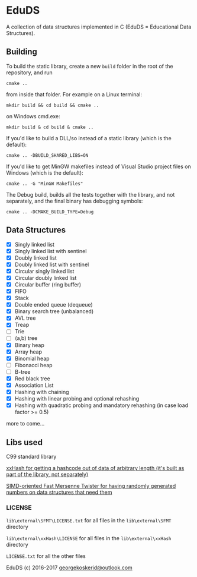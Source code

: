 # EduDS

A collection of data structures implemented in C (EduDS = Educational Data Structures).

## Building

To build the static library, create a new `build` folder in the root of the repository, and run

    cmake ..
from inside that folder. For example on a Linux terminal:

```
mkdir build && cd build && cmake ..
```

on Windows cmd.exe:

```
mkdir build & cd build & cmake ..
```

If you'd like to build a DLL/so instead of a static library (which is the default):

```
cmake .. -DBUILD_SHARED_LIBS=ON
```

If you'd like to get MinGW makefiles instead of Visual Studio project files on Windows (which is the default):

```
cmake .. -G "MinGW Makefiles"
```

The Debug build, builds all the tests together with the library, and not separately, and the final binary has debugging symbols:

```
cmake .. -DCMAKE_BUILD_TYPE=Debug
```

## Data Structures

- [x] Singly linked list
- [x] Singly linked list with sentinel
- [x] Doubly linked list
- [x] Doubly linked list with sentinel
- [x] Circular singly linked list
- [x] Circular doubly linked list
- [x] Circular buffer (ring buffer)
- [x] FIFO
- [x] Stack
- [x] Double ended queue (dequeue)
- [x] Binary search tree (unbalanced)
- [x] AVL tree
- [x] Treap
- [ ] Trie
- [ ] (a,b) tree
- [x] Binary heap
- [x] Array heap
- [x] Binomial heap
- [ ] Fibonacci heap
- [ ] B-tree
- [x] Red black tree
- [x] Association List
- [x] Hashing with chaining
- [x] Hashing with linear probing and optional rehashing
- [x] Hashing with quadratic probing and mandatory rehashing (in case load factor >= 0.5)

more to come...

## Libs used

C99 standard library

[xxHash for getting a hashcode out of data of arbitrary length (it's built as part of the library, not separately)](https://github.com/Cyan4973/xxHash/)

[SIMD-oriented Fast Mersenne Twister for having randomly generated numbers on data structures that need them](http://www.math.sci.hiroshima-u.ac.jp/~m-mat/MT/SFMT/index.html)

### LICENSE

`lib\external\SFMT\LICENSE.txt` for all files in the `lib\external\SFMT` directory

`lib\external\xxHash\LICENSE` for all files in the `lib\external\xxHash` directory

`LICENSE.txt` for all the other files

EduDS (c) 2016-2017 <georgekoskerid@outlook.com>

